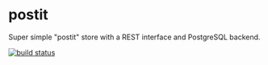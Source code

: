 postit
======

Super simple "postit" store with a REST interface and PostgreSQL backend.

[![build status](https://secure.travis-ci.org/philboltt/postit.png)](http://travis-ci.org/philboltt/postit)

